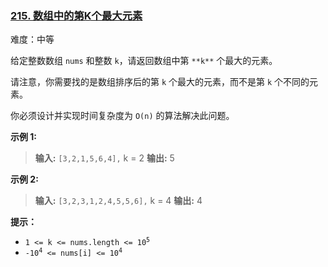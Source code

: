 ### [215\. 数组中的第K个最大元素](https://leetcode.cn/problems/kth-largest-element-in-an-array/)

难度：中等

给定整数数组 `nums` 和整数 `k`，请返回数组中第 `**k**` 个最大的元素。

请注意，你需要找的是数组排序后的第 `k` 个最大的元素，而不是第 `k` 个不同的元素。

你必须设计并实现时间复杂度为 `O(n)` 的算法解决此问题。

**示例 1:**

> **输入:** `[3,2,1,5,6,4],` k = 2
> **输出:** 5

**示例 2:**

> **输入:** `[3,2,3,1,2,4,5,5,6],` k = 4
> **输出:** 4

**提示：**

- <code>1 <= k <= nums.length <= 10<sup>5</sup></code>
- <code>-10<sup>4</sup> <= nums[i] <= 10<sup>4</sup></code>
